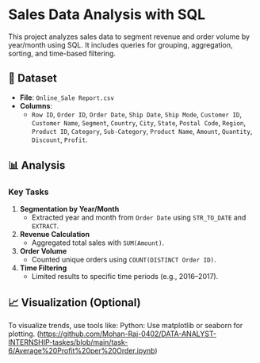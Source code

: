 # Sales Data Analysis with SQL

This project analyzes sales data to segment revenue and order volume by year/month using SQL. It includes queries for grouping, aggregation, sorting, and time-based filtering.

## 📁 Dataset
- **File**: `Online_Sale Report.csv`
- **Columns**:
  - `Row ID`, `Order ID`, `Order Date`, `Ship Date`, `Ship Mode`, `Customer ID`, `Customer Name`, `Segment`, `Country`, `City`, `State`, `Postal Code`, `Region`, `Product ID`, `Category`, `Sub-Category`, `Product Name`, `Amount`, `Quantity`, `Discount`, `Profit`.

## 📊 Analysis
### Key Tasks
1. **Segmentation by Year/Month**  
   - Extracted year and month from `Order Date` using `STR_TO_DATE` and `EXTRACT`.
2. **Revenue Calculation**  
   - Aggregated total sales with `SUM(Amount)`.
3. **Order Volume**  
   - Counted unique orders using `COUNT(DISTINCT Order ID)`.
4. **Time Filtering**  
   - Limited results to specific time periods (e.g., 2016–2017).

## 📈 Visualization (Optional)
To visualize trends, use tools like:
Python: Use matplotlib or seaborn for plotting.
(https://github.com/Mohan-Raj-0402/DATA-ANALYST-INTERNSHIP-taskes/blob/main/task-6/Average%20Profit%20per%20Order.ipynb)
